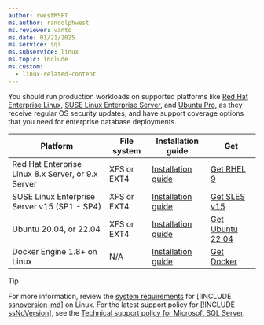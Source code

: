 ```yaml
---
author: rwestMSFT
ms.author: randolphwest
ms.reviewer: vanto
ms.date: 01/21/2025
ms.service: sql
ms.subservice: linux
ms.topic: include
ms.custom:
  - linux-related-content
---
```

You should run production workloads on supported platforms like [Red Hat Enterprise Linux](https://www.redhat.com/technologies/linux-platforms/enterprise-linux/sql-server), [SUSE Linux Enterprise Server](https://www.suse.com/c/microsoft-sql-server-on-suse-linux-enterprise-server-new-suse-best-practices), and [Ubuntu Pro](https://ubuntu.com/blog/microsoft-sql-server-on-ubuntu), as they receive regular OS security updates, and have support coverage options that you need for enterprise database deployments.

| Platform | File system | Installation guide | Get |
| --- | --- | --- | --- |
| Red Hat Enterprise Linux 8.x Server, or 9.x Server | XFS or EXT4 | [Installation guide](../quickstart-install-connect-red-hat.md) | [Get RHEL 9](https://access.redhat.com/products/red-hat-enterprise-linux/evaluation) |
| SUSE Linux Enterprise Server v15 (SP1 - SP4) | XFS or EXT4 | [Installation guide](../quickstart-install-connect-suse.md) | [Get SLES v15](https://www.suse.com/products/server) |
| Ubuntu 20.04, or 22.04 | XFS or EXT4 | [Installation guide](../quickstart-install-connect-ubuntu.md) | [Get Ubuntu 22.04](https://releases.ubuntu.com/22.04/) |
| Docker Engine 1.8+ on Linux | N/A | [Installation guide](../quickstart-install-connect-docker.md) | [Get Docker](https://www.docker.com/get-started) |

> [!TIP]  
> For more information, review the [system requirements](../sql-server-linux-setup.md#system) for [!INCLUDE [ssnoversion-md](../../includes/ssnoversion-md.md)] on Linux. For the latest support policy for [!INCLUDE [ssNoVersion](../../includes/ssnoversion-md.md)], see the [Technical support policy for Microsoft SQL Server](/troubleshoot/sql/general/support-policy-sql-server).
